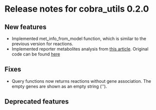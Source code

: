 # Release notes for cobra_utils 0.2.0

## New features


* Implemented met_info_from_model function, which is similar to the previous version for reactions.
* Implemented reporter metabolites analysis from [this article](https://www.pnas.org/cgi/doi/10.1073/pnas.0406811102).
Original code can be found [here](https://github.com/SysBioChalmers/RAVEN/blob/master/core/reporterMetabolites.m)

## Fixes
* Query functions now returns reactions without gene association. The empty genes are shown
as an empty string ('').

## Deprecated features



